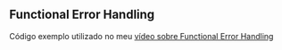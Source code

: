 ## Functional Error Handling

Código exemplo utilizado no meu [vídeo sobre Functional Error Handling](https://youtu.be/tITWMEfau8o)
